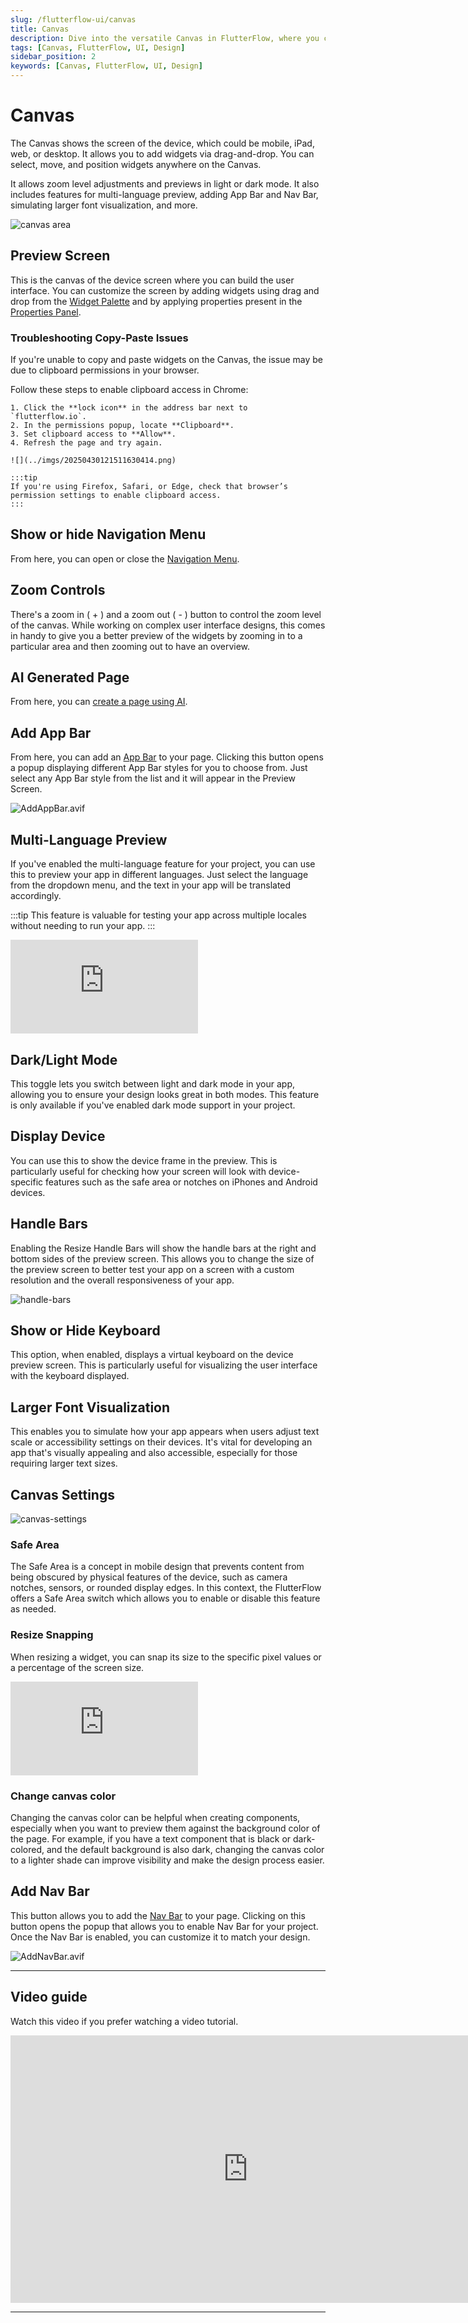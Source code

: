 ```yaml
---
slug: /flutterflow-ui/canvas
title: Canvas
description: Dive into the versatile Canvas in FlutterFlow, where you can effortlessly design and preview your app’s interface.
tags: [Canvas, FlutterFlow, UI, Design]
sidebar_position: 2
keywords: [Canvas, FlutterFlow, UI, Design]
---
```


# Canvas 
The Canvas shows the screen of the device, which could be mobile, iPad, web, or desktop. It allows you to add widgets via drag-and-drop. You can select, move, and position widgets anywhere on the Canvas.

It allows zoom level adjustments and previews in light or dark mode. It also includes features for multi-language preview, adding App Bar and Nav Bar, simulating larger font visualization, and more.

![canvas area](imgs/canvas-new.avif)

## Preview Screen

This is the canvas of the device screen where you can build the user interface. You can customize the screen by adding widgets using drag and drop from the [Widget Palette](../../intro/ff-ui/widget-palette.md) and by applying properties present in the [Properties Panel](../../intro/ff-ui/builder.md#properties-panel).

### Troubleshooting Copy-Paste Issues

If you're unable to copy and paste widgets on the Canvas, the issue may be due to clipboard permissions in your browser.

Follow these steps to enable clipboard access in Chrome:

    1. Click the **lock icon** in the address bar next to `flutterflow.io`.
    2. In the permissions popup, locate **Clipboard**.
    3. Set clipboard access to **Allow**.
    4. Refresh the page and try again.

    ![](../imgs/20250430121511630414.png)

    :::tip
    If you're using Firefox, Safari, or Edge, check that browser’s permission settings to enable clipboard access.
    :::


## Show or hide Navigation Menu

From here, you can open or close the 
[Navigation Menu](../../../docs/intro/ff-ui/builder.md#navigation-menu).

## Zoom Controls

There's a zoom in ( + ) and a zoom out ( - ) button to control the zoom level of the canvas. While working on complex user interface designs, this comes in handy to give you a better preview of the widgets by zooming in to a particular area and then zooming out to have an overview.

## AI Generated Page

From here, you can [create a page using AI](../../resources/ui/pages/intro-pages.md#create-an-ai-generated-page).

## Add App Bar

From here, you can add an [App Bar](../../resources/ui/pages/page-elements.md#appbar) to your page. Clicking this button opens a popup displaying different App Bar styles for you to choose from. Just select any App Bar style from the list and it will appear in the Preview Screen.

![AddAppBar.avif](imgs/AddAppBar.avif)

## Multi-Language Preview

If you've enabled the multi-language feature for your project, you can use this to preview your app in different languages. Just select the language from the dropdown menu, and the text in your app will be translated accordingly.

:::tip
This feature is valuable for testing your app across multiple locales without needing to run your app.
:::

<div style={{
    position: 'relative',
    paddingBottom: 'calc(56.67989417989418% + 41px)', // Keeps the aspect ratio and additional padding
    height: 0,
    width: '100%'
}}>
    <iframe 
        src="https://demo.arcade.software/E6otMpbcKewMYCfkjl9d?embed&show_copy_link=true"
        title="Sharing a Project with a User"
        style={{
            position: 'absolute',
            top: 0,
            left: 0,
            width: '100%',
            height: '100%',
            colorScheme: 'light'
        }}
        frameborder="0"
        loading="lazy"
        webkitAllowFullScreen
        mozAllowFullScreen
        allowFullScreen
        allow="clipboard-write">
    </iframe>
</div>

## Dark/Light Mode

This toggle lets you switch between light and dark mode in your app, allowing you to ensure your design looks great in both modes. This feature is only available if you've enabled dark mode support in your project.

## Display Device

You can use this to show the device frame in the preview. This is particularly useful for checking how your screen will look with device-specific features such as the safe area or notches on iPhones and Android devices.

## Handle Bars

Enabling the Resize Handle Bars will show the handle bars at the right and bottom sides of the preview screen. This allows you to change the size of the preview screen to better test your app on a screen with a custom resolution and the overall responsiveness of your app.

![handle-bars](imgs/handle-bars.gif)

## Show or Hide Keyboard
This option, when enabled, displays a virtual keyboard on the device preview screen. This is particularly useful for visualizing the user interface with the keyboard displayed.

## Larger Font Visualization

This enables you to simulate how your app appears when users adjust text scale or accessibility settings on their devices. It's vital for developing an app that's visually appealing and also accessible, especially for those requiring larger text sizes.

## Canvas Settings
![canvas-settings](imgs/canvas-settings.avif)
### Safe Area
The Safe Area is a concept in mobile design that prevents content from being obscured by physical features of the device, such as camera notches, sensors, or rounded display edges. In this context, the FlutterFlow offers a Safe Area switch which allows you to enable or disable this feature as needed.

### Resize Snapping

When resizing a widget, you can snap its size to the specific pixel values or a percentage of the screen size.

<div style={{
    position: 'relative',
    paddingBottom: 'calc(56.67989417989418% + 41px)', // Keeps the aspect ratio and additional padding
    height: 0,
    width: '100%'
}}>
    <iframe 
        src="https://demo.arcade.software/1IOtwXpNus8W4dLgdHsm?embed&show_copy_link=true"
        title="Sharing a Project with a User"
        style={{
            position: 'absolute',
            top: 0,
            left: 0,
            width: '100%',
            height: '100%',
            colorScheme: 'light'
        }}
        frameborder="0"
        loading="lazy"
        webkitAllowFullScreen
        mozAllowFullScreen
        allowFullScreen
        allow="clipboard-write">
    </iframe>
</div>

### Change canvas color
Changing the canvas color can be helpful when creating components, especially when you want to preview them against the background color of the page. For example, if you have a text component that is black or dark-colored, and the default background is also dark, changing the canvas color to a lighter shade can improve visibility and make the design process easier.

## Add Nav Bar

This button allows you to add the [Nav Bar](../../resources/ui/pages/page-elements.md#nav-bar) to your page. Clicking on this button opens the popup that allows you to enable Nav Bar for your project. Once the Nav Bar is enabled, you can customize it to match your design.

![AddNavBar.avif](imgs/AddNavBar.avif)

---

## Video guide

Watch this video if you prefer watching a video tutorial.
<div class="video-container"><iframe width="760" height="428" src="https://www.youtube.com/embed/NDrte4nOXYc" title="The Canvas | FlutterFlow University" frameborder="0" allow="accelerometer; autoplay; clipboard-write; encrypted-media; gyroscope; picture-in-picture; web-share" referrerpolicy="strict-origin-when-cross-origin" allowfullscreen></iframe></div>

---
